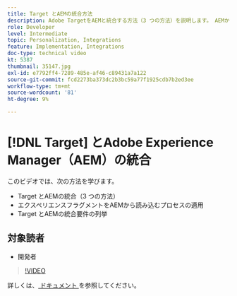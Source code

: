 ```yaml
---
title: Target とAEMの統合方法
description: Adobe TargetをAEMと統合する方法（3 つの方法）を説明します。 AEMからエクスペリエンスフラグメントを読み込むプロセスを適用する方法を説明します。 Adobe TargetとAEMの統合要件について理解します。
role: Developer
level: Intermediate
topic: Personalization, Integrations
feature: Implementation, Integrations
doc-type: technical video
kt: 5387
thumbnail: 35147.jpg
exl-id: e7792ff4-7289-485e-af46-c89431a7a122
source-git-commit: fcd2273ba373dc2b3bc59a77f1925cdb7b2ed3ee
workflow-type: tm+mt
source-wordcount: '81'
ht-degree: 9%

---
```


# [!DNL Target] とAdobe Experience Manager（AEM）の統合

このビデオでは、次の方法を学びます。

* Target とAEMの統合（3 つの方法）
* エクスペリエンスフラグメントをAEMから読み込むプロセスの適用
* Target とAEMの統合要件の列挙

## 対象読者

* 開発者

>[!VIDEO](https://video.tv.adobe.com/v/35147/?quality=12)

詳しくは、[ ドキュメント ](https://experienceleague.adobe.com/docs/target/using/experiences/offers/aem-experience-fragments.html?lang=en) を参照してください。

